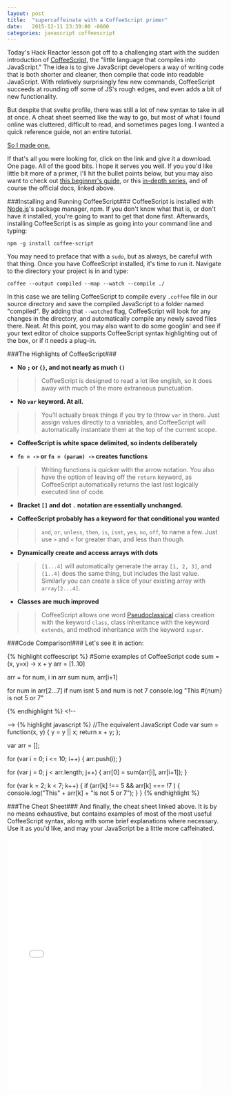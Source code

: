 ```yaml
---
layout: post
title:  "supercaffeinate with a CoffeeScript primer"
date:   2015-12-11 23:39:00 -0600
categories: javascript coffeescript
---
```

Today's Hack Reactor lesson got off to a challenging start with the sudden introduction of [CoffeeScript](http://coffeescript.org/), the "little language that compiles into JavaScript." The idea is to give JavaScript developers a way of writing code that is both shorter and cleaner, then compile that code into readable JavaScript. With relatively surprisingly few new commands, CoffeeScript succeeds at rounding off some of JS's rough edges, and even adds a bit of new functionality.

But despite that svelte profile, there was still a lot of new syntax to take in all at once. A cheat sheet seemed like the way to go, but most of what I found online was cluttered, difficult to read, and sometimes pages long. I wanted a quick reference guide, not an entire tutorial.

[So I made one.](/images/coffeescript-cheat-sheet.pdf)

If that's all you were looking for, click on the link and give it a download. One page. All of the good bits. I hope it serves you well. If you you'd like little bit more of a primer, I'll hit the bullet points below, but you may also want to check out [this beginner's guide](http://blog.teamtreehouse.com/the-absolute-beginners-guide-to-coffeescript), or this [in-depth series](http://www.ibm.com/developerworks/web/library/wa-coffee1/index.html), and of course the official docs, linked above.


###Installing and  Running CoffeeScript###
CoffeeScript is installed with [Node.js](https://nodejs.org/)'s package manager, npm. If you don't know what that is, or don't have it installed, you're going to want to get that done first. Afterwards, installing CoffeeScript is as simple as going into your command line and typing:

```
npm -g install coffee-script
```

You may need to preface that with a `sudo`, but as always, be careful with that thing. Once you have CoffeeScript installed, it's time to run it. Navigate to the directory your project is in and type:

```
coffee --output compiled --map --watch --compile ./
```

In this case we are telling CoffeeScript to compile every `.coffee` file in our source directory and save the compiled JavaScript to a folder named "compiled". By adding that `--watched` flag, CoffeeScript will look for any changes in the directory, and automatically compile any newly saved files there. Neat. At this point, you may also want to do some googlin' and see if your text editor of choice supports CoffeeScript syntax highlighting out of the box, or if it needs a plug-in.


###The Highlights of CoffeeScript###
* **No `;` or `{}`, and not nearly as much `()`**

> > CoffeeScript is designed to read a lot like english, so it does away with much of the more extraneous punctuation.

* **No `var` keyword. At all.** 

> > You'll actually break things if you try to throw `var` in there. Just assign values directly to a variables, and CoffeeScript will automatically instantiate them at the top of the current scope.

* **CoffeeScript is white space delimited, so indents deliberately**

* **`fn = ->` or `fn = (param) ->` creates functions**

> > Writing functions is quicker with the arrow notation. You also have the option of leaving off the `return` keyword, as CoffeeScript automatically returns the last last logically executed line of code.

* **Bracket `[]` and dot `.` notation are essentially unchanged.**

* **CoffeeScript probably has a keyword for that conditional you wanted**

> > `and`, `or`, `unless`, `then`, `is`, `isnt`, `yes`, `no`, `off`, to name a few. Just use `>` and `<` for greater than, and less than though.

* **Dynamically create and access arrays with dots**

> > `[1...4]` will automatically generate the array `[1, 2, 3]`, and `[1..4]` does the same thing, but includes the last value. Similarly you can create a slice of your existing array with `array[2...4]`.

* **Classes are much improved**

> > CoffeeScript allows one word [Pseudoclassical](/posts/2015-11-30-tldr-of-classes.html) class creation with the keyword `class`, class inheritance with the keyword `extends`, and method inheritance with the keyword `super`.


###Code Comparison!###
Let's see it in action:

<div>
<span class="comparison">
{% highlight coffeescript %}
#Some examples of CoffeeScript code
sum = (x, y=x) -> x + y
arr = [1..10]

arr = for num, i in arr
	sum num, arr[i+1]
	
for num in arr[2...7]
	if num isnt 5 and num is not 7
		console.log "This #{num} is not 5 or 7"
		
		
		
		
		
		
		
		
		
		
		
{% endhighlight %}
</span><!--

--><span class="comparison">
{% highlight javascript %}
//The equivalent JavaScript Code
var sum = function(x, y) {
	y = y || x;
	return x + y;
};

var arr = [];

for (var i = 0; i <= 10; i++) {
	arr.push(i);
}

for (var j = 0; j < arr.length; j++) {
	arr[0] = sum(arr[i], arr[i+1]);
}

for (var k = 2; k < 7; k++) {
	if (arr[k] !== 5 && arr[k] === !7 ) {
		console.log("This" + arr[k] + "is not 5 or 7");
	}
}
{% endhighlight %}
</span>
</div>


###The Cheat Sheet###
And finally, the cheat sheet linked above. It is by no means exhaustive, but contains examples of most of the most useful CoffeeScript syntax, along with some brief explanations where necessary. Use it as you'd like, and may your JavaScript be a little more caffeinated. 

<a href="/images/coffeescript-cheat-sheet.pdf"><embed src="/images/coffeescript-cheat-sheet.pdf" width="450" height="582" alt="pdf" pluginspage="http://www.adobe.com/products/acrobat/readstep2.html"></a>